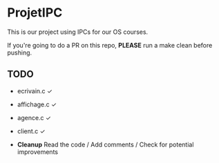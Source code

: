 # ProjetIPC
This is our project using IPCs for our OS courses.

If you're going to do a PR on this repo, **PLEASE** run a make clean before pushing.

## TODO

  - ecrivain.c ✓
  - affichage.c ✓
  - agence.c  ✓
  - client.c  ✓

  - **Cleanup** Read the code / Add comments / Check for potential improvements
